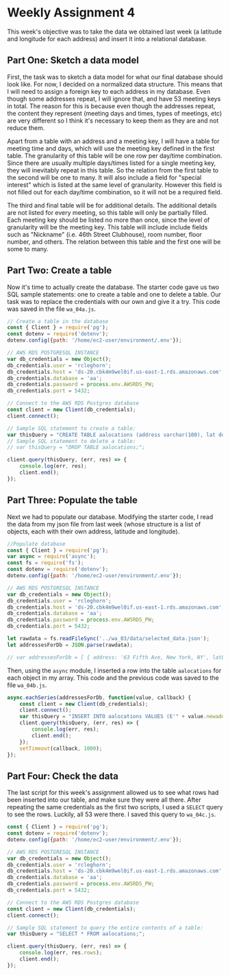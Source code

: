 # Weekly Assignment 4

This week's objective was to take the data we obtained last week (a latitude and longitude for each address) and insert it into a relational database.

## Part One: Sketch a data model

First, the task was to sketch a data model for what our final database should look like. For now, I decided on a normalized data structure. This means that I will need to assign a foreign key to each address in my database. Even though some addresses repeat, I will ignore that, and have 53 meeting keys in total. The reason for this is because even though the addresses repeat, the content they represent (meeting days and times, types of meetings, etc) are very different so I think it's necessary to keep them as they are and not reduce them.

Apart from a table with an address and a meeting key, I will have a table for meeting time and days, which will use the meeting key defined in the first table. The granularity of this table will be one row per day/time combination. Since there are usually multiple days/times listed for a single meeting key, they will inevitably repeat in this table. So the relation from the first table to the second will be one to many. It will also include a field for "special interest" which is listed at the same level of granularity. However this field is not filled out for each day/time combination, so it will not be a required field.

The third and final table will be for additional details. The additional details are not listed for every meeting, so this table will only be partially filled. Each meeting key should be listed no more than once, since the level of granularity will be the meeting key. This table will include include fields such as "Nickname" (i.e. 46th Street Clubhouse), room number, floor number, and others. The relation between this table and the first one will be some to many.

## Part Two: Create a table

Now it's time to actually create the database. The starter code gave us two SQL sample statements: one to create a table and one to delete a table. Our task was to replace the credentials with our own and give it a try. This code was saved in the file ```wa_04a.js```.

```javascript
// Create a table in the database
const { Client } = require('pg');
const dotenv = require('dotenv');
dotenv.config({path: '/home/ec2-user/environment/.env'});  

// AWS RDS POSTGRESQL INSTANCE
var db_credentials = new Object();
db_credentials.user = 'rcleghorn';
db_credentials.host = 'ds-20.cbk4m9wel0if.us-east-1.rds.amazonaws.com';
db_credentials.database = 'aa';
db_credentials.password = process.env.AWSRDS_PW;
db_credentials.port = 5432;

// Connect to the AWS RDS Postgres database
const client = new Client(db_credentials);
client.connect();

// Sample SQL statement to create a table: 
var thisQuery = "CREATE TABLE aalocations (address varchar(100), lat double precision, long double precision);";
// Sample SQL statement to delete a table: 
// var thisQuery = "DROP TABLE aalocations;"; 

client.query(thisQuery, (err, res) => {
    console.log(err, res);
    client.end();
});
```

## Part Three: Populate the table

Next we had to populate our database. Modifying the starter code, I read the data from my json file from last week (whose structure is a list of objects, each with their own address, latitude and longitude). 

```javascript
//Populate database
const { Client } = require('pg');
var async = require('async');
const fs = require('fs');
const dotenv = require('dotenv');
dotenv.config({path: '/home/ec2-user/environment/.env'}); 

// AWS RDS POSTGRESQL INSTANCE
var db_credentials = new Object();
db_credentials.user = 'rcleghorn';
db_credentials.host = 'ds-20.cbk4m9wel0if.us-east-1.rds.amazonaws.com';
db_credentials.database = 'aa';
db_credentials.password = process.env.AWSRDS_PW;
db_credentials.port = 5432;

let rawdata = fs.readFileSync('../wa_03/data/selected_data.json');
let addressesForDb = JSON.parse(rawdata);

// var addressesForDb = [ { address: '63 Fifth Ave, New York, NY', latLong: { lat: 40.7353041, lng: -73.99413539999999 } }, { address: '16 E 16th St, New York, NY', latLong: { lat: 40.736765, lng: -73.9919024 } }, { address: '2 W 13th St, New York, NY', latLong: { lat: 40.7353297, lng: -73.99447889999999 } } ];
```

Then, using the ```async``` module, I inserted a row into the table ```aalocations``` for each object in my array. This code and the previous code was saved to the file ```wa_04b.js```.

```javascript
async.eachSeries(addressesForDb, function(value, callback) {
    const client = new Client(db_credentials);
    client.connect();
    var thisQuery = "INSERT INTO aalocations VALUES (E'" + value.newaddress + "', " + value.latLong.lat + ", " + value.latLong.long + ");";
    client.query(thisQuery, (err, res) => {
        console.log(err, res);
        client.end();
    });
    setTimeout(callback, 1000); 
});
```

## Part Four: Check the data

The last script for this week's assignment allowed us to see what rows had been inserted into our table, and make sure they were all there. After repeating the same credentials as the first two scripts, I used a ```SELECT``` query to see the rows. Luckily, all 53 were there. I saved this query to ```wa_04c.js```.

```javascript
const { Client } = require('pg');  
const dotenv = require('dotenv');
dotenv.config({path: '/home/ec2-user/environment/.env'});  

// AWS RDS POSTGRESQL INSTANCE
var db_credentials = new Object();
db_credentials.user = 'rcleghorn';
db_credentials.host = 'ds-20.cbk4m9wel0if.us-east-1.rds.amazonaws.com';
db_credentials.database = 'aa';
db_credentials.password = process.env.AWSRDS_PW;
db_credentials.port = 5432;

// Connect to the AWS RDS Postgres database
const client = new Client(db_credentials);
client.connect();

// Sample SQL statement to query the entire contents of a table: 
var thisQuery = "SELECT * FROM aalocations;";

client.query(thisQuery, (err, res) => {
    console.log(err, res.rows);
    client.end();
});
```